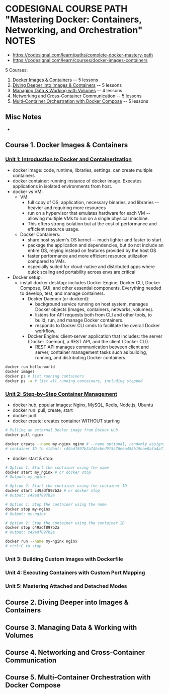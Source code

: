 # CODESIGNAL COURSE PATH "Mastering Docker: Containers, Networking, and Orchestration" NOTES

- https://codesignal.com/learn/paths/complete-docker-mastery-path
- https://codesignal.com/learn/courses/docker-images-containers

5 Courses:
1. [Docker Images & Containers](https://codesignal.com/learn/courses/docker-images-containers)  -- 5 lessons
2. [Diving Deeper into Images & Containers](https://codesignal.com/learn/courses/diving-deeper-into-images-containers)  -- 5 lessons
3. [Managing Data & Working with Volumes](https://codesignal.com/learn/courses/managing-data-working-with-volumes)  -- 4 lessons
4. [Networking and Cross-Container Communication](https://codesignal.com/learn/courses/networking-and-cross-container-communication)  -- 5 lessons
5. [Multi-Container Orchestration with Docker Compose](https://codesignal.com/learn/courses/multi-container-orchestration-with-docker-compose)  -- 5 lessons

## Misc Notes

- 


## Course 1. Docker Images & Containers

### [Unit 1: Introduction to Docker and Containerization](https://codesignal.com/learn/courses/docker-images-containers/lessons/introduction-to-docker-and-containerization)

- docker image: code, runtime, libraries, settings. can create multiple containers
- docker container: running instance of docker image. Executes applications in isolated environments from host.
- docker vs VM:
  - VM: 
    - full copy of OS, application, necessary binaries, and libraries -- heavier and requiring more resources
    - run on a hypervisor that emulates hardware for each VM -- allowing multiple VMs to run on a single physical machine. 
    - This offers strong isolation but at the cost of performance and efficient resource usage.
  - Docker Containers: 
    - share host system's OS kernel -- much lighter and faster to start.
    - package the application and dependencies, but do not include an entire OS, relying instead on features provided by the host OS
    - faster performance and more efficient resource utilization compared to VMs.
    - especially suited for cloud-native and distributed apps where quick scaling and portability across envs are critical
- Docker setup:
  - install docker desktop: includes Docker Engine, Docker CLI, Docker Compose, GUI, and other essential components. Everything needed to develop, test, and manage containers.
    - Docker Daemon (or dockerd):
      - background service running on host system, manages Docker objects (images, containers, networks, volumes). 
      - listens for API requests both from CLI and other tools, to build, run, and manage Docker containers.
      - responds to Docker CLI cmds to facilitate the overall Docker workflow.
    - Docker Engine: client-server application that includes: the server (Docker Daemon), a REST API, and the client (Docker CLI).
      - REST API manages communication between client and server, container management tasks such as building, running, and distributing Docker containers.

```sh
docker run hello-world
docker images
docker ps # list running containers
docker ps -a # list all running containers, including stopped
```

### [Unit 2: Step-by-Step Container Management](https://codesignal.com/learn/courses/docker-images-containers/lessons/step-by-step-container-management)

- docker hub, popular images: Nginx, MySQL, Redis, Node.js, Ubuntu
- docker run: pull, create, start
- docker pull
- docker create: creates container WITHOUT starting
```sh
# Pulling an external Docker image from Docker Hub
docker pull nginx

docker create --name my-nginx nginx # --name optional, randomly assigns name if omitted
# container ID to stdout: c49adf897b2a74bcbed915a76eea458b19eae8afa4a71e9b007eb9dbb3723c89
```
- docker start & stop:
```sh
# Option 1: Start the container using the name
docker start my_nginx # or docker stop
# Output: my_nginx

# Option 2: Start the container using the container ID
docker start c49adf897b2a # or docker stop
# Output: c49adf897b2a

# Option 1: Stop the container using the name
docker stop my-nginx
# Output: my-nginx

# Option 2: Stop the container using the container ID
docker stop c49adf897b2a
# Output: c49adf897b2a

docker run --name my-nginx nginx
# ctrl+C to stop
```

### Unit 3: Building Custom Images with Dockerfile


### Unit 4: Executing Containers with Custom Port Mapping


### Unit 5: Mastering Attached and Detached Modes



## Course 2. Diving Deeper into Images & Containers



## Course 3. Managing Data & Working with Volumes



## Course 4. Networking and Cross-Container Communication



## Course 5. Multi-Container Orchestration with Docker Compose


